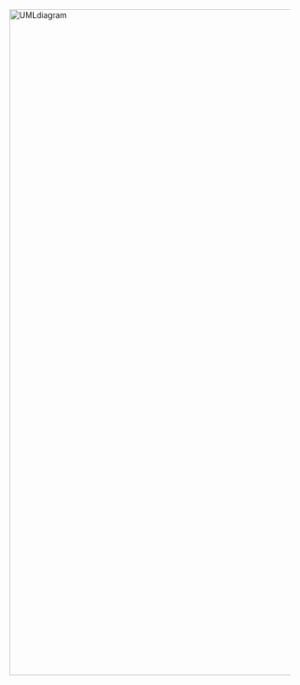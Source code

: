 <img width="1805" height="1192" alt="UMLdiagram" src="https://github.com/user-attachments/assets/5bf476eb-26d0-43d5-9eab-a963bab32ff8" />
